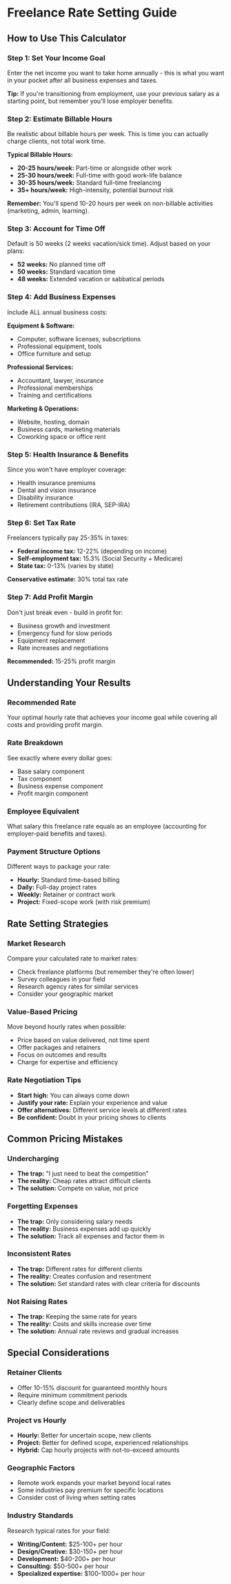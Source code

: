 # Freelance Rate Setting Guide

## How to Use This Calculator

### Step 1: Set Your Income Goal
Enter the net income you want to take home annually - this is what you want in your pocket after all business expenses and taxes.

**Tip:** If you're transitioning from employment, use your previous salary as a starting point, but remember you'll lose employer benefits.

### Step 2: Estimate Billable Hours
Be realistic about billable hours per week. This is time you can actually charge clients, not total work time.

**Typical Billable Hours:**
- **20-25 hours/week:** Part-time or alongside other work
- **25-30 hours/week:** Full-time with good work-life balance  
- **30-35 hours/week:** Standard full-time freelancing
- **35+ hours/week:** High-intensity, potential burnout risk

**Remember:** You'll spend 10-20 hours per week on non-billable activities (marketing, admin, learning).

### Step 3: Account for Time Off
Default is 50 weeks (2 weeks vacation/sick time). Adjust based on your plans:
- **52 weeks:** No planned time off
- **50 weeks:** Standard vacation time
- **48 weeks:** Extended vacation or sabbatical periods

### Step 4: Add Business Expenses
Include ALL annual business costs:

**Equipment & Software:**
- Computer, software licenses, subscriptions
- Professional equipment, tools
- Office furniture and setup

**Professional Services:**
- Accountant, lawyer, insurance
- Professional memberships
- Training and certifications

**Marketing & Operations:**
- Website, hosting, domain
- Business cards, marketing materials
- Coworking space or office rent

### Step 5: Health Insurance & Benefits
Since you won't have employer coverage:
- Health insurance premiums
- Dental and vision insurance
- Disability insurance
- Retirement contributions (IRA, SEP-IRA)

### Step 6: Set Tax Rate
Freelancers typically pay 25-35% in taxes:
- **Federal income tax:** 12-22% (depending on income)
- **Self-employment tax:** 15.3% (Social Security + Medicare)
- **State tax:** 0-13% (varies by state)

**Conservative estimate:** 30% total tax rate

### Step 7: Add Profit Margin
Don't just break even - build in profit for:
- Business growth and investment
- Emergency fund for slow periods
- Equipment replacement
- Rate increases and negotiations

**Recommended:** 15-25% profit margin

## Understanding Your Results

### Recommended Rate
Your optimal hourly rate that achieves your income goal while covering all costs and providing profit margin.

### Rate Breakdown
See exactly where every dollar goes:
- Base salary component
- Tax component  
- Business expense component
- Profit margin component

### Employee Equivalent
What salary this freelance rate equals as an employee (accounting for employer-paid benefits and taxes).

### Payment Structure Options
Different ways to package your rate:
- **Hourly:** Standard time-based billing
- **Daily:** Full-day project rates
- **Weekly:** Retainer or contract work
- **Project:** Fixed-scope work (with risk premium)

## Rate Setting Strategies

### Market Research
Compare your calculated rate to market rates:
- Check freelance platforms (but remember they're often lower)
- Survey colleagues in your field
- Research agency rates for similar services
- Consider your geographic market

### Value-Based Pricing
Move beyond hourly rates when possible:
- Price based on value delivered, not time spent
- Offer packages and retainers
- Focus on outcomes and results
- Charge for expertise and efficiency

### Rate Negotiation Tips
- **Start high:** You can always come down
- **Justify your rate:** Explain your experience and value
- **Offer alternatives:** Different service levels at different rates
- **Be confident:** Doubt in your pricing shows to clients

## Common Pricing Mistakes

### Undercharging
- **The trap:** "I just need to beat the competition"
- **The reality:** Cheap rates attract difficult clients
- **The solution:** Compete on value, not price

### Forgetting Expenses
- **The trap:** Only considering salary needs
- **The reality:** Business expenses add up quickly
- **The solution:** Track all expenses and factor them in

### Inconsistent Rates
- **The trap:** Different rates for different clients
- **The reality:** Creates confusion and resentment
- **The solution:** Set standard rates with clear criteria for discounts

### Not Raising Rates
- **The trap:** Keeping the same rate for years
- **The reality:** Costs and skills increase over time
- **The solution:** Annual rate reviews and gradual increases

## Special Considerations

### Retainer Clients
- Offer 10-15% discount for guaranteed monthly hours
- Require minimum commitment periods
- Clearly define scope and deliverables

### Project vs Hourly
- **Hourly:** Better for uncertain scope, new clients
- **Project:** Better for defined scope, experienced relationships
- **Hybrid:** Cap hourly projects with not-to-exceed amounts

### Geographic Factors
- Remote work expands your market beyond local rates
- Some industries pay premium for specific locations
- Consider cost of living when setting rates

### Industry Standards
Research typical rates for your field:
- **Writing/Content:** $25-100+ per hour
- **Design/Creative:** $30-150+ per hour  
- **Development:** $40-200+ per hour
- **Consulting:** $50-500+ per hour
- **Specialized expertise:** $100-1000+ per hour